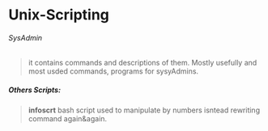 # Unix-Scripting



###### SysAdmin 
>it contains commands and descriptions of them. Mostly usefully and most usded commands, programs for sysyAdmins.

##### Others Scripts:
>**infoscrt** bash script used to manipulate by numbers isntead rewriting command again&again.
